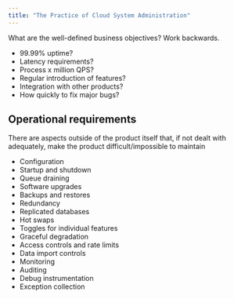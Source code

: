 ```yaml
---
title: "The Practice of Cloud System Administration"
---
```


What are the well-defined business objectives? Work backwards.

* 99.99% uptime?
* Latency requirements?
* Process x million QPS?
* Regular introduction of features?
* Integration with other products?
* How quickly to fix major bugs?

## Operational requirements

There are aspects outside of the product itself that, if not dealt with
adequately, make the product difficult/impossible to maintain

* Configuration
* Startup and shutdown
* Queue draining
* Software upgrades
* Backups and restores
* Redundancy
* Replicated databases
* Hot swaps
* Toggles for individual features
* Graceful degradation
* Access controls and rate limits
* Data import controls
* Monitoring
* Auditing
* Debug instrumentation
* Exception collection
